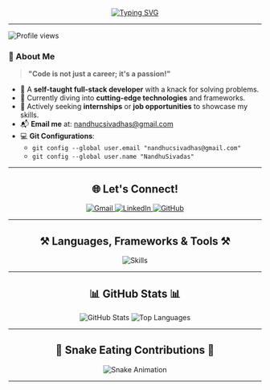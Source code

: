 <div align="center">
    <a href="https://git.io/typing-svg">
        <img src="https://readme-typing-svg.herokuapp.com?font=Fira+Code&weight=600&size=28&pause=1000&color=0000FF&width=600&lines=Hello+There+%2C+Nice+To+See+You!;I'm+Nandhu+C+Sivadas;Welcome+to+My+GitHub+Profile!;Explore+and+Enjoy+Your+Stay!" alt="Typing SVG" />
    </a>
</div>

---
![Profile views](https://komarev.com/ghpvc/?username=NandhuSivadas&style=flat&label=Profile%20views)
### 👋 About Me
> **"Code is not just a career; it's a passion!"**

- 🌟 A **self-taught full-stack developer** with a knack for solving problems.
- 🌱 Currently diving into **cutting-edge technologies** and frameworks.
- 💼 Actively seeking **internships** or **job opportunities** to showcase my skills.
- 📬 **Email me** at: [nandhucsivadhas@gmail.com](mailto:nandhucsivadhas@gmail.com)
- 💻 **Git Configurations**:
  - `git config --global user.email "nandhucsivadhas@gmail.com"`
  - `git config --global user.name "NandhuSivadas"`

---

<h2 align="center">🌐 Let's Connect!</h2>
<div align="center"> 
  <a href="mailto:nandhucsivadhas@gmail.com">
    <img src="https://img.shields.io/badge/Gmail-D14836?style=for-the-badge&logo=gmail&logoColor=white" alt="Gmail" />
  </a>
  <a href="https://www.linkedin.com/in/nandhucsivadas/" target="_blank">
    <img src="https://img.shields.io/badge/LinkedIn-0077B5?style=for-the-badge&logo=linkedin&logoColor=white" alt="LinkedIn" />
  </a>
  <a href="https://github.com/NandhuSivadas" target="_blank">
    <img src="https://img.shields.io/badge/GitHub-181717?style=for-the-badge&logo=github&logoColor=white" alt="GitHub" />
  </a>
</div>

---

<h2 align="center">⚒️ Languages, Frameworks & Tools ⚒️</h2>
<div align="center">
    <img src="https://skillicons.dev/icons?i=html,css,js,python,java,c,mysql,mongodb,react,nodejs,git,github,vscode&perline=6" alt="Skills" />
</div>

---

<h2 align="center">📊 GitHub Stats 📊</h2>
<div align="center">
  <img src="https://github-readme-stats.vercel.app/api?username=NandhuSivadas&show_icons=true&theme=radical" alt="GitHub Stats" />
  <img src="https://github-readme-stats.vercel.app/api/top-langs/?username=NandhuSivadas&layout=compact&theme=radical" alt="Top Languages" />
</div>

---

<h2 align="center">🐍 Snake Eating Contributions 🐍</h2>
<div align="center">
    <img src="https://github.com/NandhuSivadas/NandhuSivadas/blob/output/github-contribution-grid-snake.svg" alt="Snake Animation" />
</div>

---


